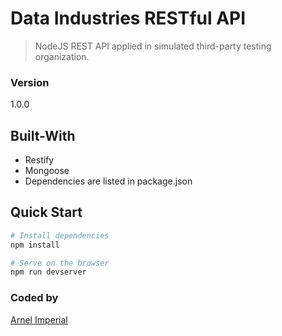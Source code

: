 # Data Industries RESTful API 

> NodeJS REST API applied in simulated third-party testing organization.

### Version

1.0.0

## Built-With

- Restify
- Mongoose
- Dependencies are listed in package.json


## Quick Start

```bash
# Install dependencies
npm install

# Serve on the browser
npm run devserver
```


### Coded by

[Arnel Imperial](https://arnelimperial.bitbucket.io/)



